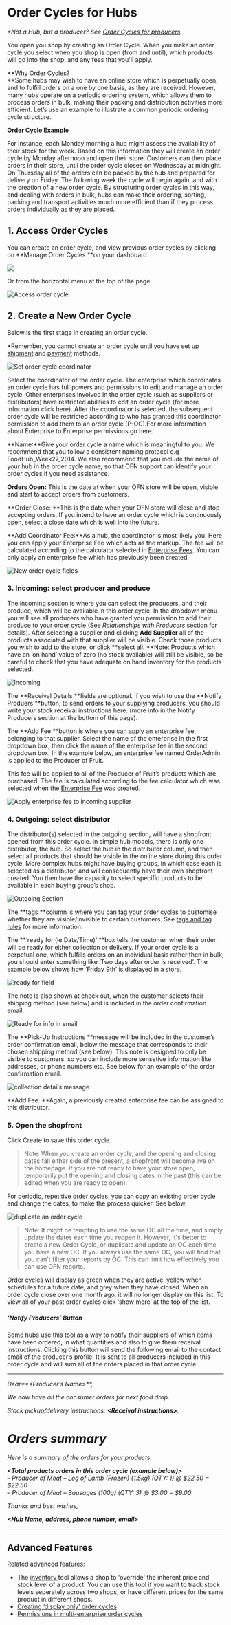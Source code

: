 # Order Cycles for Hubs

_\*Not a Hub, but a producer? See _[_Order Cycles for producers_](/order-cycles-for-producers.md)_._

You open you shop by creating an Order Cycle. When you make an order cycle you select when you shop is open \(from and until\), which products will go into the shop, and any fees that you'll apply.

**Why Order Cycles?        
**Some hubs may wish to have an online store which is perpetually open, and to fulfill orders on a one by one basis, as they are received. However, many hubs operate on a periodic ordering system, which allows them to process orders in bulk, making their packing and distribution activities more efficient. Let’s use an example to illustrate a common periodic ordering cycle structure.

**Order Cycle Example**

For instance, each Monday morning a hub might assess the availability of their stock for the week. Based on this information they will create an order cycle by Monday afternoon and open their store. Customers can then place orders in their store, until the order cycle closes on Wednesday at midnight. On Thursday all of the orders can be packed by the hub and prepared for delivery on Friday. The following week the cycle will begin again, and with the creation of a new order cycle. By structuring order cycles in this way, and dealing with orders in bulk, hubs can make their ordering, sorting, packing and transport activities much more efficient than if they process orders individually as they are placed.

## 1. Access Order Cycles

You can create an order cycle, and view previous order cycles by clicking on **Manage Order Cycles **on your dashboard.

![](https://openfoodnetwork.org/wp-content/uploads/2015/05/Order-Cycle.png)

Or from the horizontal menu at the top of the page.

![](https://openfoodnetwork.org/wp-content/uploads/2015/05/Access-order-cycle.png "Access order cycle")

## 2. Create a New Order Cycle

Below is the first stage in creating an order cycle.

\*Remember, you cannot create an order cycle until you have set up [shipment](/shipping-methods.md) and [payment](/payment-methods-2.md) methods.

![](https://openfoodnetwork.org/wp-content/uploads/2015/05/Set-coordinator.png "Set order cycle coordinator")

Select the coordinator of the order cycle. The enterprise which coordinates an order cycle has full powers and permissions to edit and manage an order cycle. Other enterprises involved in the order cycle \(such as suppliers or distributors\) have restricted abilities to edit an order cycle \(for more information click here\). After the coordinator is selected, the subsequent order cycle will be restricted according to who has granted this coordinator permission to add them to an order cycle \(P-OC\).For more information about Enterprise to Enterprise permissions go here.

**Name:**Give your order cycle a name which is meaningful to you. We recommend that you follow a consistent naming protocol e.g FoodHub\_Week27\_2014. We also recommend that you include the name of your hub in the order cycle name, so that OFN support can identify your order cycles if you need assistance.

**Orders Open:** This is the date at when your OFN store will be open, visible and start to accept orders from customers.

**Order Close: **This is the date when your OFN store will close and stop accepting orders. If you intend to have an order cycle which is continuously open, select a close date which is well into the future.

**Add Coordinator Fee:**As a hub, the coordinator is most likely you. Here you can apply your Enterprise Fee which acts as the markup. The fee will be calculated according to the calculator selected in [Enterprise Fees](/enterprise-fees.md). You can only apply an enterprise fee which has previously been created.

![](https://openfoodnetwork.org/wp-content/uploads/2015/05/New-order-cycle-3.png "New order cycle fields")

### 3. Incoming: select producer and produce

The incoming section is where you can select the producers, and their produce, which will be available in this order cycle. In the dropdown menu you will see all producers who have granted you permission to add their produce to your order cycle \(See _Relationships with Producers_ section for details\). After selecting a supplier and clicking **Add Supplier** all of the products associated with that supplier will be visible. Check those products you wish to add to the store, or click **select all. **Note: Products which have an ‘on hand’ value of zero \(no stock available\) will still be visible, so be careful to check that you have adequate on hand inventory for the products selected.

![](https://openfoodnetwork.org/wp-content/uploads/2015/05/Incomiing.png "Incoming")

The **Receival Details **fields are optional. If you wish to use the **Notify Produers **button, to send orders to your supplying producers, you should write your stock receival instructions here. \(more info in the Notify Producers section at the bottom of this page\).

The **Add Fee **button is where you can apply an enterprise fee, belonging to that supplier. Select the name of the enterprise in the first dropdown box, then click the name of the enterprise fee in the second dropdown box. In the example below, an enterprise fee named OrderAdmin is applied to the Producer of Fruit.

This fee will be applied to all of the Producer of Fruit’s products which are purchased. The fee is calculated according to the fee calculator which was selected when the [Enterprise Fee](/enterprise-fees.md) was created.

![](https://openfoodnetwork.org/wp-content/uploads/2015/05/Enterprise-Fee.png "Apply enterprise fee to incoming supplier")

### 4. Outgoing: select distributor

The distributor\(s\) selected in the outgoing section, will have a shopfront opened from this order cycle. In simple hub models, there is only one distributor, the hub. So select the hub in the distributor column, and then select all products that should be visible in the online store during this order cycle. More complex hubs might have buying groups, in which case each is selected as a distributor, and will consequently have their own shopfront created. You then have the capacity to select specific products to be available in each buying group’s shop.

![](https://openfoodnetwork.org/wp-content/uploads/2015/05/Outoging-New.png "Outgoing Section")

The **tags **column is where you can tag your order cycles to customise whether they are visible/invisible to certain customers. See [tags and tag rules](/tags-and-tag-rules.md) for more information.

The **‘ready for \(ie Date/Time\)’ **box tells the customer when their order will be ready for either collection or delivery. If your order cycle is a perpetual one, which fulfills orders on an individual basis rather then in bulk, you should enter something like ‘Two days after order is received’. The example below shows how ‘Friday 9th’ is displayed in a store.

![](https://openfoodnetwork.org/wp-content/uploads/2015/05/Ready-for.png "ready for field")

The note is also shown at check out, when the customer selects their shipping method \(see below\) and is included in the order confirmation email.

![](https://openfoodnetwork.org/wp-content/uploads/2015/05/shipping-info.png "Ready for info in email")

The **Pick-Up Instructions **message will be included in the customer’s order confirmation email, below the message that corresponds to their chosen shipping method \(see below\). This note is designed to only be visible to customers, so you can include more sensetive information like addresses, or phone numbers etc. See below for an example of the order confirmation email.

![](https://openfoodnetwork.org/wp-content/uploads/2015/05/Collection-details.png "collection details message")

**Add Fee: **Again, a previously created enterprise fee can be assigned to this distributor.

### 5. Open the shopfront

Click Create to save this order cycle.

> Note: When you create an order cycle, and the opening and closing dates fall either side of the present, a shopfront will become live on the homepage. If you are not ready to have your store open, temporarily put the opening and closing dates in the past \(this can be edited when you are ready to open\).

For periodic, repetitive order cycles, you can copy an existing order cycle and change the dates, to make the process quicker. See below.

![](https://openfoodnetwork.org/wp-content/uploads/2015/05/copy-order-cycle.png "duplicate an order cycle")

> Note: It might be tempting to use the same OC all the time, and simply update the dates each time you reopen it. However, it's better to create a new Order Cycle, or duplicate and update an OC each time you have a new OC. If you always use the same OC, you will find that you can't filter your reports by OC. This can limit how effectively you can use OFN reports.

Order cycles will display as green when they are active, yellow when schedules for a future date, and grey when they have closed. When an order cycle close over one month ago, it will no longer display on this list. To view all of your past order cycles click ‘show more’ at the top of the list.

##### ‘Notify Producers’ Button

Some hubs use this tool as a way to notify their suppliers of which items have been ordered, in what quantities and also to give them receival instructions. Clicking this button will send the following email to the contact email of the producer’s profile. It is sent to all producers included in this order cycle and will sum all of the orders placed in that order cycle.

---

_Dear**&lt;Producer’s Name&gt;**,_

_We now have all the consumer orders for next food drop._

_Stock pickup/delivery instructions: **&lt;Receival instructions&gt;**._

# _Orders summary_

_Here is a summary of the orders for your products:_

_**&lt;Total products orders in this order cycle \(example below\)&gt;**  
– Producer of Meat – Leg of Lamb \(Frozen\) \(1.5kg\) \(QTY: 1\) @ $22.50 = $22.50  
– Producer of Meat – Sausages \(100g\) \(QTY: 3\) @ $3.00 = $9.00_

_Thanks and best wishes,_

_**&lt;Hub Name, address, phone number, email&gt;**_

---

## Advanced Features

Related advanced features:

* The [inventory ](/inventory.md)tool allows a shop to 'override' the inherent price and stock level of a product. You can use this tool if you want to track stock levels seperately across two shops, or have different prices for the same product in different shops.
* [Creating ‘display only’ order cycles](/display-only-order-cycles.md)
* [Permissions in multi-enterprise order cycles](/permissions-in-multi-enterprise-order-cycles.md)



